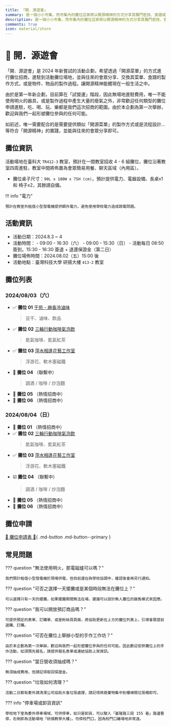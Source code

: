 ```yaml
---
title: 「開．源遊會」
summary: 是一個小小市集，而市集內的攤位店家將以開源精神的方式分享其獨門密技、食譜或製作方式。往來的會眾可以向老闆詢問與分享交換想法與感想。
description: 是一個小小市集，而市集內的攤位店家將以開源精神的方式分享其獨門密技、食譜或製作方式。往來的會眾可以向老闆詢問與分享交換想法與感想。
comments: true
icon: material/store
---
```


# :convenience_store: 開．源遊會

「開．源遊會」是 2024 年新嘗試的活動企劃，希望透過「開源菜單」的方式進行攤位招商，進駐到活動攤位場地，並與往來的會眾分享、交換其菜單、食譜的製作方式，或是物件、物品的製作過程。讓開源精神能體現在一般生活之中。

由於是第一年新企劃，目前算在「試營運」階段，因此無場地進駐費用，唯一不能使用明火的器具，或是製作過程中產生大量的廢氣之外，非常歡迎任何類型的攤位申請進駐，吃、喝、玩、樂都是我們這次招商的範圍。由於本企劃為第一次舉辦，歡迎與我們一起形塑攤位參與的任何可能。

如前述，唯一需要配合的是需要提供類似「開源菜單」的製作方式或是流程設計…等符合「開源精神」的實踐，並能與往來的會眾分享即可。

## 攤位資訊

活動場地在臺科大 `TR412-3` 教室，預計在一間教室招收 4 - 6 組攤位，攤位沿著教室四周進駐，教室中間將佈置為會眾簡易用餐、聊天區域（內用區）。

- 攤位桌子尺寸：`90L x 180W x 75H (cm)`，預計提供電力、電器設備、長桌x1 和 椅子x2，其餘請自備。

!!! info "電力"

    預計在教室外租借小型發電機提供額外電力，避免使用學校電力造成跳電問題。

## 活動資訊

- 活動日期：2024.8.3 ~ 4
- 活動時間：
      - 09:00 - 16:30（六）
      - 09:00 - 15:30（日）
      - 活動每日 08:50 簽到，15:30 - 16:30 簽退 + 退還保證金（第二日）
- 攤位場佈時間：2024.08.02（五）15:00 後
- 活動地點：臺灣科技大學 研揚大樓 `413-2` 教室

## 攤位列表

### 2024/08/03（六）

<div class="grid cards" markdown>

- :white_check_mark: **攤位 01** [干苑 - 麻香冷滷味](https://www.facebook.com/ganyuan.ludogan)
  > 豆干、滷味、飲品
- :white_check_mark: **攤位 02** [三輪行動咖啡氣泡飲](https://www.facebook.com/TrN2co2)
  > 氮氣咖啡、氮氣紅茶
- :white_check_mark: **攤位 03** [萍水相逢花藝工作室](https://www.instagram.com/mebych)
  > 浮游花、軟木塞磁鐵
- :wave: **攤位 04** （聯繫中）
  > 調酒 / 咖啡 / 炒泡麵
- :wave: **攤位 05** （熱情招商中）
- :wave: **攤位 06** （熱情招商中）

</div>

### 2024/08/04（日）

<div class="grid cards" markdown>

- :wave: **攤位 01** （熱情招商中）
- :white_check_mark: **攤位 02** [三輪行動咖啡氣泡飲](https://www.facebook.com/TrN2co2)
  > 氮氣咖啡、氮氣紅茶
- :white_check_mark: **攤位 03** [萍水相逢花藝工作室](https://www.instagram.com/mebych)
  > 浮游花、軟木塞磁鐵
- :ballot_box_with_check: **攤位 04** （聯繫中）
  > 調酒 / 咖啡 / 炒泡麵
- :wave: **攤位 05** （熱情招商中）
- :wave: **攤位 06** （熱情招商中）

</div>

## 攤位申請

[:hand_with_index_finger_and_thumb_crossed: 攤位申請表 :wave:](https://forms.gle/s8VHtkTeYUkmPMbQ8){ .md-button .md-button--primary }

## 常見問題

??? question "無法使用明火，那電磁爐可以嗎？"

    我們預計租借小型發電機於現場供電，但目前還在與學校協調中，確認後會再另行通知。

??? question "可否之選擇一天擺攤或是某個時段無法在攤位上？"

    可以選擇只有一天的擺攤，如果擺攤期間無法在場，建議可以設計無人攤位的銷售模式來因應。

??? question "我可以開放預訂商品嗎？"

    可提供預定的表單、訂購單、或是粉絲頁頁面，將協助更新在上方的攤位列表上，引導會眾提前選購、訂購。

??? question "可否在攤位上舉辦小型的手作工作坊？"

    由於本企劃為第一次舉辦，歡迎與我們一起形塑攤位參與的任何可能。因此歡迎安排攤位上的手作活動，如須預先報名，請提供報名表單或連結協助上架資訊。

??? question "當日營收須抽成嗎？"

    無須抽成費用，但請記得取回保證金。

??? question "垃圾如何清理？"

    活動二日都有委外請清潔公司協助大會垃圾處理，請記得將廢棄物集中到樓梯間垃圾桶即可。

??? info "停車場或卸貨資訊"

    學校地下室為委外停車場域，可供停車，如只是卸貨，可以駛入「基隆路三段 155 巷」路邊暫停，右側即為活動場地「研揚教學大樓」，勿停校門口，因為校門口離場地非常遠。
